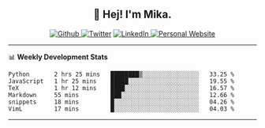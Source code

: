 <h2 align="center">👋 Hej! I'm Mika.</h2>
<p align="center">
  <a 
    href="https://github.com/jonas-mika" 
    target="_blank">
    <img 
      alt="Github" 
      src="https://img.shields.io/badge/GitHub-%2312100E.svg?&style=for-the-badge&logo=Github&logoColor=white"
    />
  </a> 
  <a href="https://www.instagram.com/mikasenghaas/" target="_blank"><img alt="Twitter" src="https://img.shields.io/badge/instagram-%231DA1F2.svg?&style=for-the-badge&logo=instagram&logoColor=white&color=red" /></a> 
  <a 
    href="https://www.linkedin.com/in/jonas-mika-senghaas/" 
    target="_blank">
    <img 
      alt="LinkedIn" 
      src="https://img.shields.io/badge/linkedin-%230077B5.svg?&style=for-the-badge&logo=linkedin&logoColor=white" 
    />
  </a> 
  <a 
    href="http://jonas-mika.de/" 
    target="_blank">
    <img 
      alt="Personal Website" 
      src="https://img.shields.io/endpoint?url=https%3A%2F%2Fjonas-mika.herokuapp.com%2Fbadge&color=grey&labelColor=grey" 
    />
  </a> 
</p>

-------

📊 **Weekly Development Stats**
<!--START_SECTION:waka-->

```text
Python       2 hrs 25 mins   ████████▒░░░░░░░░░░░░░░░░   33.25 %
JavaScript   1 hr 25 mins    █████░░░░░░░░░░░░░░░░░░░░   19.55 %
TeX          1 hr 12 mins    ████░░░░░░░░░░░░░░░░░░░░░   16.57 %
Markdown     55 mins         ███░░░░░░░░░░░░░░░░░░░░░░   12.66 %
snippets     18 mins         █░░░░░░░░░░░░░░░░░░░░░░░░   04.26 %
VimL         17 mins         █░░░░░░░░░░░░░░░░░░░░░░░░   04.03 %
```

<!--END_SECTION:waka-->

-------

